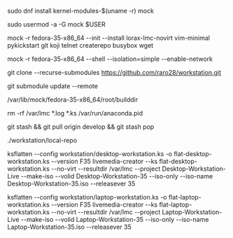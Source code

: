sudo dnf install kernel-modules-$(uname -r) mock

sudo usermod -a -G mock $USER

mock -r fedora-35-x86_64 --init --install lorax-lmc-novirt vim-minimal pykickstart git koji telnet createrepo busybox wget

mock -r fedora-35-x86_64 --shell --isolation=simple --enable-network 

git clone --recurse-submodules https://github.com/raro28/workstation.git

git submodule update --remote

/var/lib/mock/fedora-35-x86_64/root/builddir

rm -rf /var/lmc *.log *.ks /var/run/anaconda.pid

git stash && git pull origin develop && git stash pop

./workstation/local-repo
 
ksflatten --config workstation/desktop-workstation.ks -o flat-desktop-workstation.ks --version F35
livemedia-creator --ks flat-desktop-workstation.ks --no-virt --resultdir /var/lmc --project Desktop-Workstation-Live --make-iso --volid Desktop-Workstation-35 --iso-only --iso-name Desktop-Workstation-35.iso --releasever 35

ksflatten --config workstation/laptop-workstation.ks -o flat-laptop-workstation.ks --version F35
livemedia-creator --ks flat-laptop-workstation.ks --no-virt --resultdir /var/lmc --project Laptop-Workstation-Live --make-iso --volid Laptop-Workstation-35 --iso-only --iso-name Laptop-Workstation-35.iso --releasever 35